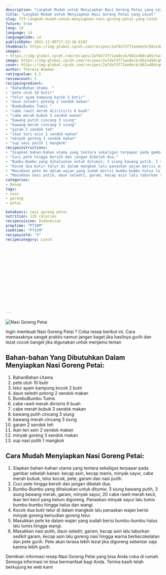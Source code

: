```yaml
---
description: "Langkah Mudah untuk Menyiapkan Nasi Goreng Petai yang Lezat"
title: "Langkah Mudah untuk Menyiapkan Nasi Goreng Petai yang Lezat"
slug: 773-langkah-mudah-untuk-menyiapkan-nasi-goreng-petai-yang-lezat
future: true
lang: id
language: id
languageCode: id
publishDate: 2021-12-09T17:13:10.618Z 
thumbnail: https://img-global.cpcdn.com/recipes/2afda73f71ae8ecb/682x484cq65/nasi-goreng-petai-foto-resep-utama.png
images:
- https://img-global.cpcdn.com/recipes/2afda73f71ae8ecb/682x484cq65/nasi-goreng-petai-foto-resep-utama.png
image: https://img-global.cpcdn.com/recipes/2afda73f71ae8ecb/682x484cq65/nasi-goreng-petai-foto-resep-utama.png
cover: https://img-global.cpcdn.com/recipes/2afda73f71ae8ecb/682x484cq65/nasi-goreng-petai-foto-resep-utama.png
author: Theresa Bowman
ratingvalue: 4.1
reviewcount: 5
recipeingredient:
- "BahanBahan Utama  "
- "pete utuh 10 butir"
- "telur ayam kampung kocok 2 butir"
- "daun seledri potong 2 sendok makan"
- "BumbuBumbu Tumis "
- "cabe rawit merah diirisiris 6 buah"
- "cabe merah bubuk 3 sendok makan"
- "bawang putih cincang 3 siung"
- "bawang merah cincang 3 siung"
- "garam 2 sendok teh"
- "ikan teri asin 2 sendok makan"
- "minyak goreng 3 sendok makan"
- "sup nasi putih 1 mangkok"
recipeinstructions:
- "Siapkan bahan-bahan utama yang tentara sekaligus terpapar pada gambar sebelah kanan: kecap asin, kecap manis, minyak sayur, cabe merah bubuk, telur kocok, pete, garam dan nasi putih."
- "Cuci pete hingga bersih dan jangan dibelah dua."
- "Bumbu-Bumbu yang dihaluskan untuk ditumis: 3 siung bawang putih, 3 siung bawang merah, garam, minyak sayur, 20 cabe rawit merah kecil, ikan teri kecil yang belum digoreng. Panaskan minyak sayur lalu tumis bumbu-bumbu hingga halus dan wangi."
- "Kocok dua butir telur di dalam mangkok lalu panaskan wajan berisi minyak goreng kemudian goreng telur."
- "Masukkan pete ke dalam wajan yang sudah berisi bumbu-bumbu halus lalu tumis hingga wangi."
- "Masukkan nasi putih, daun seledri, garam, kecap asin lalu taburkan sedikit garam, kecap asin lalu goreng nasi hingga warna berkecokelatan dan pete gurih. Pete akan terasa lebih lezat jika digoreng sebentar saja karena lebih gurih."
categories:
- Resep
tags:
- nasi
- goreng
- petai

katakunci: nasi goreng petai 
nutrition: 120 calories
recipecuisine: Indonesian
preptime: "PT10M"
cooktime: "PT41M"
recipeyield: "3"
recipecategory: Lunch


     
    
    
    
    
    
    
    
    
    
    
      
    
---
```



![Nasi Goreng Petai](https://img-global.cpcdn.com/recipes/2afda73f71ae8ecb/682x484cq65/nasi-goreng-petai-foto-resep-utama.png)

Ingin membuat Nasi Goreng Petai ? Coba resep berikut ini. Cara memasaknya sangat praktis namun jangan kaget jika hasilnya gurih dan lezat cocok banget jika digunakan untuk menjamu teman

<!--inarticleads1-->

## Bahan-bahan Yang Dibutuhkan Dalam Menyiapkan Nasi Goreng Petai:

1. BahanBahan Utama  
1. pete utuh 10 butir
1. telur ayam kampung kocok 2 butir
1. daun seledri potong 2 sendok makan
1. BumbuBumbu Tumis 
1. cabe rawit merah diirisiris 6 buah
1. cabe merah bubuk 3 sendok makan
1. bawang putih cincang 3 siung
1. bawang merah cincang 3 siung
1. garam 2 sendok teh
1. ikan teri asin 2 sendok makan
1. minyak goreng 3 sendok makan
1. sup nasi putih 1 mangkok



<!--inarticleads2-->

## Cara Mudah Menyiapkan Nasi Goreng Petai:

1. Siapkan bahan-bahan utama yang tentara sekaligus terpapar pada gambar sebelah kanan: kecap asin, kecap manis, minyak sayur, cabe merah bubuk, telur kocok, pete, garam dan nasi putih.
1. Cuci pete hingga bersih dan jangan dibelah dua.
1. Bumbu-Bumbu yang dihaluskan untuk ditumis: 3 siung bawang putih, 3 siung bawang merah, garam, minyak sayur, 20 cabe rawit merah kecil, ikan teri kecil yang belum digoreng. Panaskan minyak sayur lalu tumis bumbu-bumbu hingga halus dan wangi.
1. Kocok dua butir telur di dalam mangkok lalu panaskan wajan berisi minyak goreng kemudian goreng telur.
1. Masukkan pete ke dalam wajan yang sudah berisi bumbu-bumbu halus lalu tumis hingga wangi.
1. Masukkan nasi putih, daun seledri, garam, kecap asin lalu taburkan sedikit garam, kecap asin lalu goreng nasi hingga warna berkecokelatan dan pete gurih. Pete akan terasa lebih lezat jika digoreng sebentar saja karena lebih gurih.




Demikian informasi  resep Nasi Goreng Petai   yang bisa Anda coba di rumah. Semoga informasi ini bisa bermanfaat bagi Anda. Terima kasih telah berkujung ke web kami
